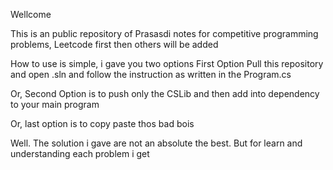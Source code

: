 Wellcome

This is an public repository of Prasasdi notes for competitive programming problems, Leetcode first then others will be added

How to use is simple, i gave you two options
First Option
Pull this repository and open .sln and follow the instruction as written in the Program.cs

Or, Second Option
is to push only the CSLib and then add into dependency to your main program

Or, last option
is to copy paste thos bad bois

Well. The solution i gave are not an absolute the best. But for learn and understanding each problem i get 
